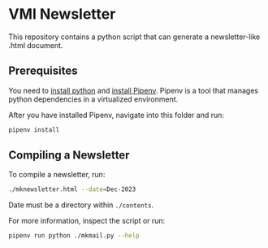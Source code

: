 # VMI Newsletter

This repository contains a python script that can generate a newsletter-like .html document.

## Prerequisites

You need to [install python](https://www.python.org/downloads/) and [install Pipenv](https://github.com/pypa/pipenv#installation).
Pipenv is a tool that manages python dependencies in a virtualized environment.

After you have installed Pipenv, navigate into this folder and run:

```sh
pipenv install
```

## Compiling a Newsletter

To compile a newsletter, run:

```sh
./mknewsletter.html --date=Dec-2023
```

Date must be a directory within `./contents`.

For more information, inspect the script or run:

```sh
pipenv run python ./mkmail.py --help
```
